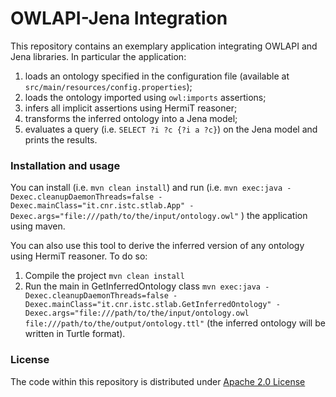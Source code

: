 # OWLAPI-Jena Integration

This repository contains an exemplary application integrating OWLAPI and Jena libraries. In particular the application:
1. loads an ontology specified in the configuration file (available at ``src/main/resources/config.properties``);
2. loads the ontology imported using ``owl:imports`` assertions;
3. infers all implicit assertions using HermiT reasoner;
4. transforms the inferred ontology into a Jena model;
5. evaluates a query (i.e. ``SELECT ?i ?c {?i a ?c}``) on the Jena model and prints the results.

### Installation and usage

You can install (i.e. ``mvn clean install``) and run (i.e. ``mvn exec:java -Dexec.cleanupDaemonThreads=false -Dexec.mainClass="it.cnr.istc.stlab.App" -Dexec.args="file:///path/to/the/input/ontology.owl"`` ) the application using maven.

You can also use this tool to derive the inferred version of any ontology using HermiT reasoner. To do so:

1. Compile the project ``mvn clean install``
2. Run the main in  GetInferredOntology class ``mvn exec:java -Dexec.cleanupDaemonThreads=false -Dexec.mainClass="it.cnr.istc.stlab.GetInferredOntology" -Dexec.args="file:///path/to/the/input/ontology.owl file:///path/to/the/output/ontology.ttl"`` (the inferred ontology will be written in Turtle format).

### License

The code within this repository is distributed under [Apache 2.0 License](LICENSE)
